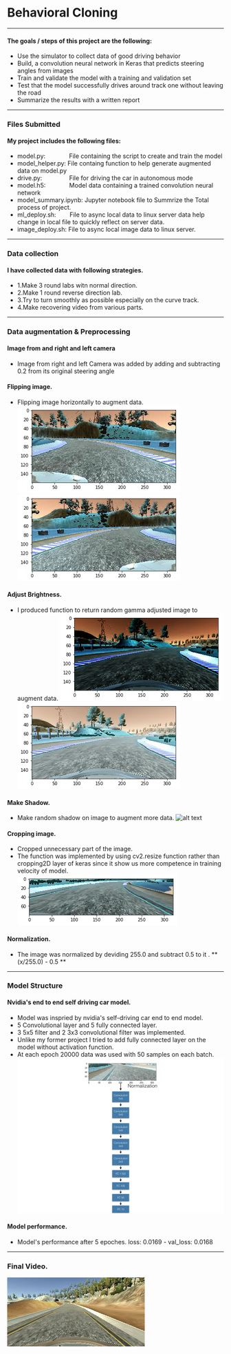 # **Behavioral Cloning** 

---


#### The goals / steps of this project are the following:
* Use the simulator to collect data of good driving behavior
* Build, a convolution neural network in Keras that predicts steering angles from images
* Train and validate the model with a training and validation set
* Test that the model successfully drives around track one without leaving the road
* Summarize the results with a written report


[//]: # (Image References)

[image1]: ./model_structure.001.png
[image2]: ./before_flipping.png "Before flipping"
[image3]: ./after_flipping.png "Model Structure"
[image4]: ./low_gamma.png "Image with low gamma value"
[image5]: ./high_gamma.png  "Image with high gamma value"
[image6]: ./shadowed.png "Shadowed image"
[image7]: ./cropped_img.png "Cropped image"
[image8]: ./video_img.jpg "video image"

---
### Files Submitted 

#### My project includes the following files:
* model.py: &nbsp; &nbsp; &nbsp; &nbsp; &nbsp; &nbsp;&nbsp; File containing the script to create and train the model
* model_helper.py: File containg function to help generate augmented data on model.py 
* drive.py:&nbsp; &nbsp; &nbsp; &nbsp; &nbsp; &nbsp; &nbsp;&nbsp;&nbsp;&nbsp;File for driving the car in autonomous mode
* model.h5:&nbsp; &nbsp; &nbsp; &nbsp; &nbsp; &nbsp; &nbsp;&nbsp;Model data containing a trained convolution neural network 
* model_summary.ipynb: Jupyter notebook file to Summrize the Total process of project. 
* ml_deploy.sh:&nbsp;&nbsp;&nbsp;&nbsp;&nbsp;&nbsp;&nbsp;&nbsp;File to async local data to linux server data help change in local file to quickly reflect on server data.
* image_deploy.sh:     File to async local image data to linux server. 

---
### Data collection 
#### I have collected data with following strategies. 
* 1.Make 3 round labs witn normal direction. 
* 2.Make 1 round reverse direction lab.
* 3.Try to turn smoothly as possible especially on the curve track. 
* 4.Make recovering video from various parts. 
    
---
### Data augmentation & Preprocessing

#### Image from and right and left camera

* Image from right and left Camera was added  by adding and subtracting 0.2 from its original steering angle

#### Flipping image. 
* Flipping image horizontally to augment data. 
![alt text][image2]  
![alt text][image3]

#### Adjust Brightness. 
* I produced function to return random gamma adjusted image to augment data. 
 ![alt text][image4]  ![alt text][image5]

#### Make Shadow. 
* Make random shadow on image to augment more data. 
![alt text][image6]

#### Cropping image.
* Cropped unnecessary part of the image. 
* The function was implemented by using cv2.resize function rather than cropping2D layer of keras since it show us more competence in training velocity of model. 
![alt text][image7]

#### Normalization. 
* The image was normalized by deviding 255.0 and subtract 0.5 to it . ** (x/255.0) - 0.5 ** 

---
### Model Structure
#### Nvidia's end to end self driving car model. 
* Model was inspried by nvidia's self-driving car end to end model. 
* 5 Convolutional layer and 5 fully connected layer. 
* 3 5x5 filter and 2 3x3 convolutional filter was implemented. 
* Unlike my former project I tried to add fully connected layer on the model without activation function. 
* At each epoch 20000 data was used with 50 samples on each batch. 
![alt text][image1]

#### Model performance. 
* Model's performance after 5 epoches. 
    loss: 0.0169 - val_loss: 0.0168
    
---
### Final Video. 

[![alt text][image8]](https://youtu.be/9f5mRL6Jrjw)
